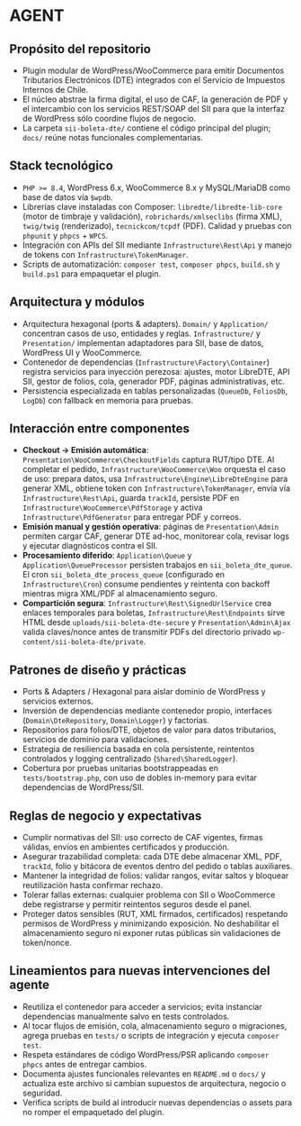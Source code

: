 # AGENT

## Propósito del repositorio
- Plugin modular de WordPress/WooCommerce para emitir Documentos Tributarios Electrónicos (DTE) integrados con el Servicio de Impuestos Internos de Chile.
- El núcleo abstrae la firma digital, el uso de CAF, la generación de PDF y el intercambio con los servicios REST/SOAP del SII para que la interfaz de WordPress sólo coordine flujos de negocio.
- La carpeta `sii-boleta-dte/` contiene el código principal del plugin; `docs/` reúne notas funcionales complementarias.

## Stack tecnológico
- `PHP >= 8.4`, WordPress 6.x, WooCommerce 8.x y MySQL/MariaDB como base de datos vía `$wpdb`.
- Librerías clave instaladas con Composer: `libredte/libredte-lib-core` (motor de timbraje y validación), `robrichards/xmlseclibs` (firma XML), `twig/twig` (renderizado), `tecnickcom/tcpdf` (PDF). Calidad y pruebas con `phpunit` y `phpcs` + `WPCS`.
- Integración con APIs del SII mediante `Infrastructure\Rest\Api` y manejo de tokens con `Infrastructure\TokenManager`.
- Scripts de automatización: `composer test`, `composer phpcs`, `build.sh` y `build.ps1` para empaquetar el plugin.

## Arquitectura y módulos
- Arquitectura hexagonal (ports & adapters). `Domain/` y `Application/` concentran casos de uso, entidades y reglas. `Infrastructure/` y `Presentation/` implementan adaptadores para SII, base de datos, WordPress UI y WooCommerce.
- Contenedor de dependencias (`Infrastructure\Factory\Container`) registra servicios para inyección perezosa: ajustes, motor LibreDTE, API SII, gestor de folios, cola, generador PDF, páginas administrativas, etc.
- Persistencia especializada en tablas personalizadas (`QueueDb`, `FoliosDb`, `LogDb`) con fallback en memoria para pruebas.

## Interacción entre componentes
- **Checkout → Emisión automática**: `Presentation\WooCommerce\CheckoutFields` captura RUT/tipo DTE. Al completar el pedido, `Infrastructure\WooCommerce\Woo` orquesta el caso de uso: prepara datos, usa `Infrastructure\Engine\LibreDteEngine` para generar XML, obtiene token con `Infrastructure\TokenManager`, envía vía `Infrastructure\Rest\Api`, guarda `trackId`, persiste PDF en `Infrastructure\WooCommerce\PdfStorage` y activa `Infrastructure\PdfGenerator` para entregar PDF y correos.
- **Emisión manual y gestión operativa**: páginas de `Presentation\Admin` permiten cargar CAF, generar DTE ad-hoc, monitorear cola, revisar logs y ejecutar diagnósticos contra el SII.
- **Procesamiento diferido**: `Application\Queue` y `Application\QueueProcessor` persisten trabajos en `sii_boleta_dte_queue`. El cron `sii_boleta_dte_process_queue` (configurado en `Infrastructure\Cron`) consume pendientes y reintenta con backoff mientras migra XML/PDF al almacenamiento seguro.
- **Compartición segura**: `Infrastructure\Rest\SignedUrlService` crea enlaces temporales para boletas, `Infrastructure\Rest\Endpoints` sirve HTML desde `uploads/sii-boleta-dte-secure` y `Presentation\Admin\Ajax` valida claves/nonce antes de transmitir PDFs del directorio privado `wp-content/sii-boleta-dte/private`.

## Patrones de diseño y prácticas
- Ports & Adapters / Hexagonal para aislar dominio de WordPress y servicios externos.
- Inversión de dependencias mediante contenedor propio, interfaces (`Domain\DteRepository`, `Domain\Logger`) y factorías.
- Repositorios para folios/DTE, objetos de valor para datos tributarios, servicios de dominio para validaciones.
- Estrategia de resiliencia basada en cola persistente, reintentos controlados y logging centralizado (`Shared\SharedLogger`).
- Cobertura por pruebas unitarias bootstrappeadas en `tests/bootstrap.php`, con uso de dobles in-memory para evitar dependencias de WordPress/SII.

## Reglas de negocio y expectativas
- Cumplir normativas del SII: uso correcto de CAF vigentes, firmas válidas, envíos en ambientes certificados y producción.
- Asegurar trazabilidad completa: cada DTE debe almacenar XML, PDF, `trackId`, folio y bitácora de eventos dentro del pedido o tablas auxiliares.
- Mantener la integridad de folios: validar rangos, evitar saltos y bloquear reutilización hasta confirmar rechazo.
- Tolerar fallas externas: cualquier problema con SII o WooCommerce debe registrarse y permitir reintentos seguros desde el panel.
- Proteger datos sensibles (RUT, XML firmados, certificados) respetando permisos de WordPress y minimizando exposición. No deshabilitar el almacenamiento seguro ni exponer rutas públicas sin validaciones de token/nonce.

## Lineamientos para nuevas intervenciones del agente
- Reutiliza el contenedor para acceder a servicios; evita instanciar dependencias manualmente salvo en tests controlados.
- Al tocar flujos de emisión, cola, almacenamiento seguro o migraciones, agrega pruebas en `tests/` o scripts de integración y ejecuta `composer test`.
- Respeta estándares de código WordPress/PSR aplicando `composer phpcs` antes de entregar cambios.
- Documenta ajustes funcionales relevantes en `README.md` o `docs/` y actualiza este archivo si cambian supuestos de arquitectura, negocio o seguridad.
- Verifica scripts de build al introducir nuevas dependencias o assets para no romper el empaquetado del plugin.
